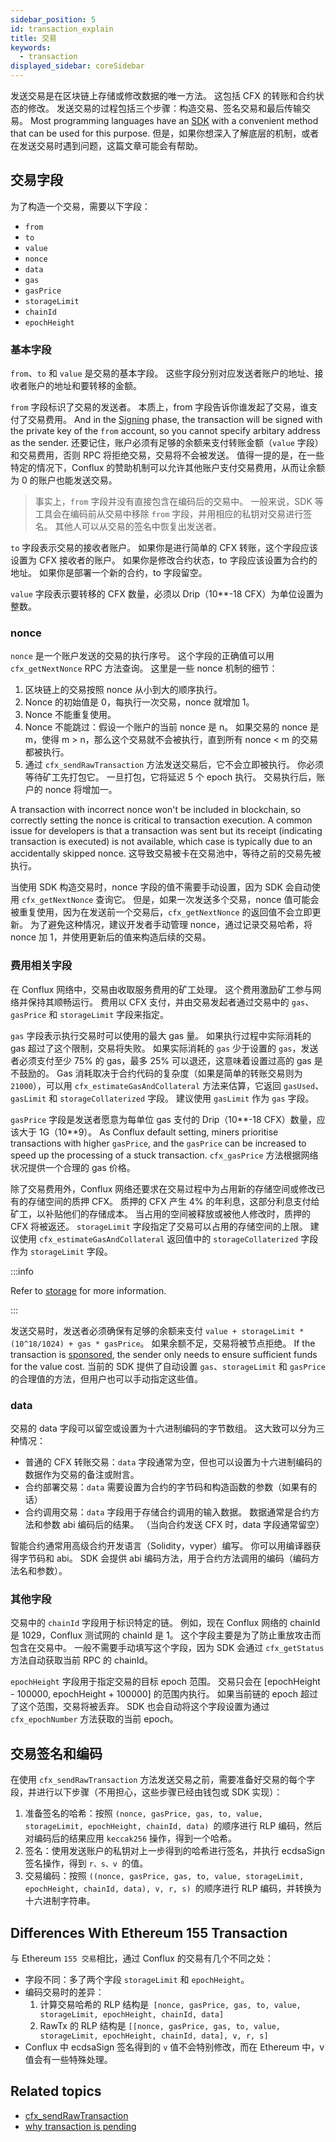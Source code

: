 ```yaml
---
sidebar_position: 5
id: transaction_explain
title: 交易
keywords:
  - transaction
displayed_sidebar: coreSidebar
---
```


发送交易是在区块链上存储或修改数据的唯一方法。 这包括 CFX 的转账和合约状态的修改。 发送交易的过程包括三个步骤：构造交易、签名交易和最后传输交易。 Most programming languages have an [SDK](../build/sdks-and-tools/sdks.md) with a convenient method that can be used for this purpose. 但是，如果你想深入了解底层的机制，或者在发送交易时遇到问题，这篇文章可能会有帮助。

## 交易字段

为了构造一个交易，需要以下字段：

* `from`
* `to`
* `value`
* `nonce`
* `data`
* `gas`
* `gasPrice`
* `storageLimit`
* `chainId`
* `epochHeight`

### 基本字段

`from`、`to` 和 `value` 是交易的基本字段。 这些字段分别对应发送者账户的地址、接收者账户的地址和要转移的金额。

`from` 字段标识了交易的发送者。 本质上，from 字段告诉你谁发起了交易，谁支付了交易费用。 And in the [Signing](#Signing) phase, the transaction will be signed with the private key of the `from` account, so you cannot specify arbitary address as the sender. 还要记住，账户必须有足够的余额来支付转账金额（`value` 字段）和交易费用，否则 RPC 将拒绝交易，交易将不会被发送。 值得一提的是，在一些特定的情况下，Conflux 的赞助机制可以允许其他账户支付交易费用，从而让余额为 0 的账户也能发送交易。

> 事实上，`from` 字段并没有直接包含在编码后的交易中。 一般来说，SDK 等工具会在编码前从交易中移除 `from` 字段，并用相应的私钥对交易进行签名。 其他人可以从交易的签名中恢复出发送者。

`to` 字段表示交易的接收者账户。 如果你是进行简单的 CFX 转账，这个字段应该设置为 CFX 接收者的账户。 如果你是修改合约状态，to 字段应该设置为合约的地址。 如果你是部署一个新的合约，to 字段留空。

`value` 字段表示要转移的 CFX 数量，必须以 Drip（10**-18 CFX）为单位设置为整数。

### nonce

`nonce` 是一个账户发送的交易的执行序号。 这个字段的正确值可以用 `cfx_getNextNonce` RPC 方法查询。 这里是一些 nonce 机制的细节：

1. 区块链上的交易按照 nonce 从小到大的顺序执行。
2. Nonce 的初始值是 0，每执行一次交易，nonce 就增加 1。
3. Nonce 不能重复使用。
4. Nonce 不能跳过：假设一个账户的当前 nonce 是 n。 如果交易的 nonce 是 m，使得 m > n，那么这个交易就不会被执行，直到所有 nonce < m 的交易都被执行。
5. 通过 `cfx_sendRawTransaction` 方法发送交易后，它不会立即被执行。 你必须等待矿工先打包它。 一旦打包，它将延迟 5 个 epoch 执行。 交易执行后，账户的 nonce 将增加一。

A transaction with incorrect nonce won't be included in blockchain, so correctly setting the nonce is critical to transaction execution. A common issue for developers is that a transaction was sent but its receipt (indicating transaction is executed) is not available, which case is typically due to an accidentally skipped nonce. 这导致交易被卡在交易池中，等待之前的交易先被执行。

当使用 SDK 构造交易时，nonce 字段的值不需要手动设置，因为 SDK 会自动使用 `cfx_getNextNonce` 查询它。 但是，如果一次发送多个交易，nonce 值可能会被重复使用，因为在发送前一个交易后，`cfx_getNextNonce` 的返回值不会立即更新。 为了避免这种情况，建议开发者手动管理 nonce，通过记录交易哈希，将 nonce 加 1，并使用更新后的值来构造后续的交易。

### 费用相关字段

在 Conflux 网络中，交易由收取服务费用的矿工处理。 这个费用激励矿工参与网络并保持其顺畅运行。 费用以 CFX 支付，并由交易发起者通过交易中的 `gas`、`gasPrice` 和 `storageLimit` 字段来指定。

`gas` 字段表示执行交易时可以使用的最大 gas 量。 如果执行过程中实际消耗的 gas 超过了这个限制，交易将失败。 如果实际消耗的 `gas` 少于设置的 `gas`，发送者必须支付至少 75% 的 gas，最多 25% 可以退还，这意味着设置过高的 gas 是不鼓励的。 Gas 消耗取决于合约代码的复杂度（如果是简单的转账交易则为 `21000`），可以用 `cfx_estimateGasAndCollateral` 方法来估算，它返回 `gasUsed`、`gasLimit` 和 `storageCollaterized` 字段。 建议使用 `gasLimit` 作为 `gas` 字段。

`gasPrice` 字段是发送者愿意为每单位 gas 支付的 Drip（10**-18 CFX）数量，应该大于 1G（10**9）。 As Conflux default setting, miners prioritise transactions with higher `gasPrice`, and the `gasPrice` can be increased to speed up the processing of a stuck transaction. `cfx_gasPrice` 方法根据网络状况提供一个合理的 gas 价格。

除了交易费用外，Conflux 网络还要求在交易过程中为占用新的存储空间或修改已有的存储空间的质押 CFX。 质押的 CFX 产生 4% 的年利息，这部分利息支付给矿工，以补贴他们的存储成本。 当占用的空间被释放或被他人修改时，质押的 CFX 将被返还。 `storageLimit` 字段指定了交易可以占用的存储空间的上限。 建议使用 `cfx_estimateGasAndCollateral` 返回值中的 `storageCollaterized` 字段作为 `storageLimit` 字段。

:::info

Refer to [storage](./storage.md) for more information.

:::

发送交易时，发送者必须确保有足够的余额来支付 `value + storageLimit * (10^18/1024) + gas * gasPrice`。 如果余额不足，交易将被节点拒绝。 If the transaction is [sponsored](./internal-contracts/sponsor-whitelist-control.md), the sender only needs to ensure sufficient funds for the value cost. 当前的 SDK 提供了自动设置 `gas`、`storageLimit` 和 `gasPrice` 的合理值的方法，但用户也可以手动指定这些值。

### data

交易的 data 字段可以留空或设置为十六进制编码的字节数组。 这大致可以分为三种情况：

* 普通的 CFX 转账交易：`data` 字段通常为空，但也可以设置为十六进制编码的数据作为交易的备注或附言。
* 合约部署交易：`data` 需要设置为合约的字节码和构造函数的参数（如果有的话）
* 合约调用交易：`data` 字段用于存储合约调用的输入数据。 数据通常是合约方法和参数 abi 编码后的结果。 （当向合约发送 CFX 时，data 字段通常留空）

智能合约通常用高级合约开发语言（Solidity，vyper）编写。 你可以用编译器获得字节码和 abi。 SDK 会提供 abi 编码方法，用于合约方法调用的编码（编码方法名和参数）。

### 其他字段

交易中的 `chainId` 字段用于标识特定的链。 例如，现在 Conflux 网络的 chainId 是 1029，Conflux 测试网的 chainId 是 1。 这个字段主要是为了防止重放攻击而包含在交易中。 一般不需要手动填写这个字段，因为 SDK 会通过 `cfx_getStatus` 方法自动获取当前 RPC 的 chainId。

`epochHeight` 字段用于指定交易的目标 epoch 范围。 交易只会在 [epochHeight - 100000, epochHeight + 100000] 的范围内执行。 如果当前链的 epoch 超过了这个范围，交易将被丢弃。 SDK 也会自动将这个字段设置为通过 `cfx_epochNumber` 方法获取的当前 epoch。

## 交易签名和编码

在使用 `cfx_sendRawTransaction` 方法发送交易之前，需要准备好交易的每个字段，并进行以下步骤（不用担心，这些步骤已经由钱包或 SDK 实现）：

1. 准备签名的哈希：按照 `(nonce, gasPrice, gas, to, value, storageLimit, epochHeight, chainId, data) `的顺序进行 RLP 编码，然后对编码后的结果应用 `keccak256` 操作，得到一个哈希。
2. 签名：使用发送账户的私钥对上一步得到的哈希进行签名，并执行 ecdsaSign 签名操作，得到 `r、s、v `的值。
3. 交易编码：按照 `((nonce, gasPrice, gas, to, value, storageLimit, epochHeight, chainId, data), v, r, s) `的顺序进行 RLP 编码，并转换为十六进制字符串。

## Differences With Ethereum 155 Transaction

与 Ethereum `155 交易`相比，通过 Conflux 的交易有几个不同之处：

* 字段不同：多了两个字段 `storageLimit` 和 `epochHeight`。
* 编码交易时的差异：
  1. 计算交易哈希的 RLP 结构是` [nonce, gasPrice, gas, to, value, storageLimit, epochHeight, chainId, data]`
  2. RawTx 的 RLP 结构是 `[[nonce, gasPrice, gas, to, value, storageLimit, epochHeight, chainId, data], v, r, s]`
* Conflux 中 ecdsaSign 签名得到的 `v` 值不会特别修改，而在 Ethereum 中，v 值会有一些特殊处理。

## Related topics

- [cfx_sendRawTransaction](../build/json-rpc/cfx-namespace.md#cfx_sendrawtransaction)
- [why transaction is pending](../../general/faq/core-space-transactions/why-transaction-is-pending.md)
